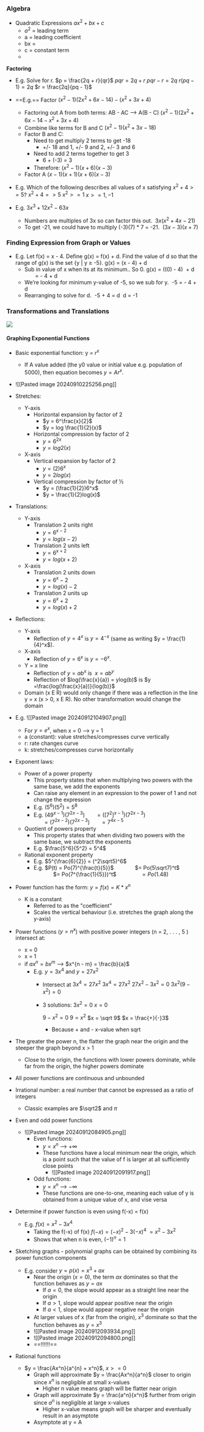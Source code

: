 ### Algebra
- Quadratic Expressions
	$ax^{2} + bx + c$
	- $a^2$ = leading term 
	- a = leading coefficient 
	- bx = 
	- c = constant term
	- 
**Factoring**
- E.g. Solve for r.
		$p = \frac{2q + r}{qr}$
		$pqr = 2q + r$
		$pqr - r = 2q$
		$r(pq - 1) = 2q$
		$r = \frac{2q}{pq - 1}$
		
- ==E.g.== Factor $(x^{2}- 1)(2x^{2} + 6x - 14) - (x^{2} + 3x + 4)$
	- Factoring out A from both terms: AB - AC --> A(B - C)
		$(x^{2}- 1)(2x^{2} + 6x - 14 - x^{2} + 3x + 4)$
	- Combine like terms for B and C
		$(x^{2}- 1)(x^{2} + 3x - 18)$
	- Factor B and C: 
		- Need to get multiply 2 terms to get -18
			- +/- 18 and 1, +/- 9 and 2, +/- 3 and 6
		- Need to add 2 terms together to get 3
			- 6 + (-3) = 3
		- Therefore:
		  $(x^{2}- 1)(x + 6)(x - 3)$
	- Factor A
		$(x - 1)(x + 1)(x + 6)(x - 3)$
		
- E.g.  Which of the following describes all values of x satisfying $x^{2} + 4 >= 5$?
		$x^{2} + 4 => 5$
		$x^{2} >= 1$
		$x >= 1, -1$
		
- E.g.
	$3x^3 + 12x^2 - 63x$
	- Numbers are multiples of 3x so can factor this out. 
	$3x(x^2 + 4x - 21)$
	- To get -21, we could have to multiply (-3)(7) * 7 = -21. 
	$(3x - 3)(x + 7)$
	
### Finding Expression from Graph or Values
- E.g. Let f(x) = x - 4. Define g(x) = f(x) + d. Find the value of d so that the range of g(x) is the set {y | y ≥ -5}.
    g(x) = (x - 4) + d
	- Sub in value of x when its at its minimum.. So 0.
	g(x) = ((0) - 4)  + d
	       = - 4 + d 
	- We’re looking for minimum y-value of -5, so we sub for y. 
	-5 = - 4 + d 
	- Rearranging to solve for d. 
	-5 + 4 = d 
	d = -1
### Transformations and Translations
![](https://lh7-rt.googleusercontent.com/docsz/AD_4nXd6Gs58m4BzuzpDaMK3D6t-4PcJJ3Ua5MD4kotW7KkeGEiJxqECGDicX_n-Dc_pwOF1EpifLJE9znpdZPF30l0xE5g4gSslF6zVJE2Xc057BhYUu-F13NENQoxSOlGuvK_QBEHRFrqUsqX6bFfV1SYP1L_O?key=6nzOubOsu7KFg1-d9eViDA)

#### Graphing Exponential Functions
- Basic exponential function: y = $r^x$ 
	- If A value added (the y0 value or initial value e.g. population of 5000), then equation becomes $y = Ar^x$.
- ![[Pasted image 20240910225256.png]]
- Stretches:
	- Y-axis
		- Horizontal expansion by factor of 2
			- $y = 6^\frac{x}{2}$
			- $y = log \frac{1}{2}(x)$ 
		- Horizontal compression by factor of 2
			- $y = 6^{2x}$
			- $y = log 2(x)$
	- X-axis
		- Vertical expansion by factor of 2
			- $y = (2)6^x$
			- $y = 2log(x)$
		- Vertical compression by factor of ½ 
			- $y = (\frac{1}{2})6^x$
			- $y = \frac{1}{2}log(x)$
- Translations: 
	- Y-axis
		- Translation 2 units right
			- $y = 6^{x - 2}$
			- $y = log(x - 2)$
		- Translation 2 units left 
			- $y = 6^{x + 2}$
			- $y = log(x + 2)$
	- X-axis
		- Translation 2 units down
			- $y = 6^x - 2$
			- $y = log(x) - 2$
		- Translation 2 units up
			- $y = 6^x + 2$ 
			- $y = log(x) + 2$ 
- Reflections: 
	- Y-axis
		- Reflection of $y = 4^x$ is $y = 4^{-x}$ (same as writing $y = \frac{1}{4}^x$).
	- X-axis
		- Reflection of $y = 6^x$ is $y = -6^x$.
	- Y = x line
		- Reflection of $y = ab^x$ is  $x = ab^y$
		- Reflection of $log(\frac{x}{a}) = ylog(b)$ is $y =\frac{log(\frac{x}{a})}{log(b)}$
	- Domain (x E R) would only change if there was a reflection in the line y = x (x > 0, x E R). No other transformation would change the domain

- E.g. 
  ![[Pasted image 20240912104907.png]]
	- For $y = e^x$, when x = 0 --> y = 1
	- a (constant): value stretches/compresses curve vertically
	- r: rate changes curve 
	- k: stretches/compresses curve horizontally
	
- Exponent laws:
	- Power of a power property
		- This property states that when multiplying two powers with the same base, we add the exponents
		- Can raise any element in an expression to the power of 1 and not change the expression
		- E.g. $(5^6)(5^2)= 5^8$
		- E.g. $(49^{x-1})(7^{2x-3})$ 
	          $= ([7^2]^{x-1})(7^{2x-3})$  
	          $= (7^{2x-2})(7^{2x-3})$ 
	          $= 7^{4x-5}$
	- Quotient of powers property
		- This property states that when dividing two powers with the same base, we subtract the exponents
		- E.g. $\frac{5^6}{5^2} = 5^4$
	- Rational exponent property 
		- E.g. $5^{\frac{6}{2}} = (^2\sqrt5)^6$
		- E.g. $P(t) = Po(7)^{\frac{t}{5}}$
		             $= Po(5\sqrt7)^t$
		             $= Po(7^{\frac{1}{5}})^t$  
		             $= Po(1.48)$
- Power function has the form: $y = f(x) = K * x^n$
	- K is a constant
		- Referred to as the "coefficient"
		- Scales the vertical behaviour (i.e. stretches the graph along the y-axis)
- Power functions ($y = n^x$) with positive power integers (n = 2, . . . , 5 ) intersect at: 
	- x = 0 
	- x = 1
	- if $ax^{n}= bx^{m}$ --> $x^{n - m} = \frac{b}{a}$
		- E.g. $y = 3x^4$ and $y = 27x^2$
			- Intersect at $3x^{4} = 27x^2$
			$3x^{4} = 27x^2$
			$27x^{2} - 3x^{2} = 0$
			$3x^2(9 - x^2) = 0$
			- 3 solutions:
				$3x^{2} = 0$
				$x = 0$

				$9 - x^2 = 0$
				$9 = x^2$
				$x = \sqrt 9$
				$x = \frac{+}{-}3$
				- Because + and - x-value when sqrt 
- The greater the power n, the flatter the graph near the origin and the steeper the graph beyond x > 1
	- Close to the origin, the functions with lower powers dominate, while far from the origin, the higher powers dominate
- All power functions are continuous and unbounded
- Irrational number: a real number that cannot be expressed as a ratio of integers
	- Classic examples are $\sqrt2$ and $\pi$
- Even and odd power functions
	- ![[Pasted image 20240912084905.png]]
		- Even functions: 
			- $y = x^{n}$ --> $+\infty$
			- These functions have a local minimum near the origin, which is a point such that the value of f is larger at all sufficiently close points
				- ![[Pasted image 20240912091917.png]] 
		- Odd functions:
			-  $y = x^{n}$ --> $-\infty$
			- These functions are one-to-one, meaning each value of y is obtained from a unique value of x, and vise versa
- Determine if power function is even using f(-x) = f(x)
	- E.g. $f(x) = x^{2} - 3x^4$
		- Taking the f(-x) of f(x)
			$f(-x) = (-x)^{2} - 3(-x)^{4}$
			 $= x^2 - 3x^2$
		 - Shows that when n is even, $(-1)^{n} = 1$
 - Sketching graphs - polynomial graphs can be obtained by combining its power function components 
	 - E.g. consider $y = p(x) = x^{3} + ax$ 
		 - Near the origin ($x = 0$), the term $ax$ dominates so that the function behaves as $y = ax$
			 - If $a = 0$, the slope would appear as a straight line near the origin 
			 - If $a > 1$, slope would appear positive near the origin
			 - If $a < 1$, slope would appear negative near the origin 
		 - At larger values of x (far from the origin), $x^3$ dominate so that the function behaves as $y = x^3$
		 - ![[Pasted image 20240912093934.png]]
		 - ![[Pasted image 20240912094800.png]]
		 - ==!!!!!!==
- Rational functions
	- $y = \frac{Ax^n}{a^{n} + x^n}$, $x >= 0$
		- Graph will approximate $y = \frac{Ax^n}{a^n}$ closer to origin since $x^n$ is negligible at small x-values
			- Higher n value means graph will be flatter near origin
		- Graph will approximate $y = \frac{a^n}{x^n}$ further from origin since $a^n$ is negligible at large x-values
			- Higher x-value means graph will be sharper and eventually result in an asymptote 
		- Asymptote at y = A